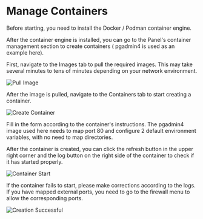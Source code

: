 # Manage Containers

Before starting, you need to install the Docker / Podman container engine.

After the container engine is installed, you can go to the Panel's container management section to create containers (
pgadmin4 is used as an example here).

First, navigate to the Images tab to pull the required images. This may take several minutes to tens of minutes
depending on your network environment.

![Pull Image](/container1.png)

After the image is pulled, navigate to the Containers tab to start creating a container.

![Create Container](/container2.png)

Fill in the form according to the container's instructions. The pgadmin4 image used here needs to map port 80 and
configure 2 default environment variables, with no need to map directories.

After the container is created, you can click the refresh button in the upper right corner and the log button on the
right side of the container to check if it has started properly.

![Container Start](/container3.png)

If the container fails to start, please make corrections according to the logs.
If you have mapped external ports, you need to go to the firewall menu to allow the corresponding ports.

![Creation Successful](/container4.png)
